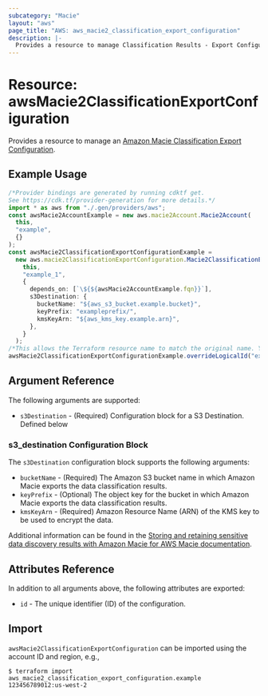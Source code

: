```yaml
---
subcategory: "Macie"
layout: "aws"
page_title: "AWS: aws_macie2_classification_export_configuration"
description: |-
  Provides a resource to manage Classification Results - Export Configuration
---
```


# Resource: awsMacie2ClassificationExportConfiguration

Provides a resource to manage an [Amazon Macie Classification Export Configuration](https://docs.aws.amazon.com/macie/latest/APIReference/classification-export-configuration.html).

## Example Usage

```typescript
/*Provider bindings are generated by running cdktf get.
See https://cdk.tf/provider-generation for more details.*/
import * as aws from "./.gen/providers/aws";
const awsMacie2AccountExample = new aws.macie2Account.Macie2Account(
  this,
  "example",
  {}
);
const awsMacie2ClassificationExportConfigurationExample =
  new aws.macie2ClassificationExportConfiguration.Macie2ClassificationExportConfiguration(
    this,
    "example_1",
    {
      depends_on: [`\${${awsMacie2AccountExample.fqn}}`],
      s3Destination: {
        bucketName: "${aws_s3_bucket.example.bucket}",
        keyPrefix: "exampleprefix/",
        kmsKeyArn: "${aws_kms_key.example.arn}",
      },
    }
  );
/*This allows the Terraform resource name to match the original name. You can remove the call if you don't need them to match.*/
awsMacie2ClassificationExportConfigurationExample.overrideLogicalId("example");

```

## Argument Reference

The following arguments are supported:

* `s3Destination` - (Required) Configuration block for a S3 Destination. Defined below

### s3\_destination Configuration Block

The `s3Destination` configuration block supports the following arguments:

* `bucketName` - (Required) The Amazon S3 bucket name in which Amazon Macie exports the data classification results.
* `keyPrefix` - (Optional) The object key for the bucket in which Amazon Macie exports the data classification results.
* `kmsKeyArn` - (Required) Amazon Resource Name (ARN) of the KMS key to be used to encrypt the data.

Additional information can be found in the [Storing and retaining sensitive data discovery results with Amazon Macie for AWS Macie documentation](https://docs.aws.amazon.com/macie/latest/user/discovery-results-repository-s3.html).

## Attributes Reference

In addition to all arguments above, the following attributes are exported:

* `id` - The unique identifier (ID) of the configuration.

## Import

`awsMacie2ClassificationExportConfiguration` can be imported using the account ID and region, e.g.,

```console
$ terraform import aws_macie2_classification_export_configuration.example 123456789012:us-west-2
```
